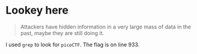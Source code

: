 # Lookey here

> Attackers have hidden information in a very large mass of data in the past, maybe they are still doing it.

I used `grep` to look for `picoCTF`. The flag is on line 933.

